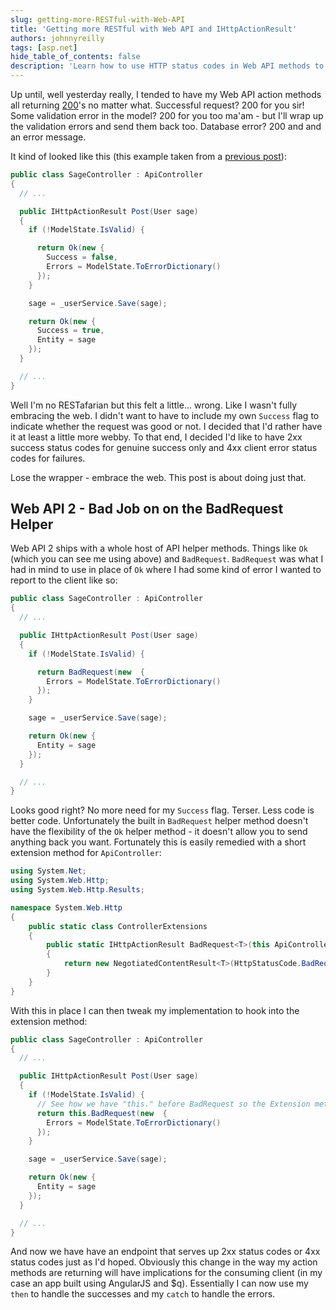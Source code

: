 ```yaml
---
slug: getting-more-RESTful-with-Web-API
title: 'Getting more RESTful with Web API and IHttpActionResult'
authors: johnnyreilly
tags: [asp.net]
hide_table_of_contents: false
description: 'Learn how to use HTTP status codes in Web API methods to return successful or failed requests without wrapping the outcomes.'
---
```


Up until, well yesterday really, I tended to have my Web API action methods all returning [200](http://en.wikipedia.org/wiki/HTTP_200#2xx_Success)'s no matter what. Successful request? 200 for you sir! Some validation error in the model? 200 for you too ma'am - but I'll wrap up the validation errors and send them back too. Database error? 200 and and an error message.

<!--truncate-->

It kind of looked like this (this example taken from a [previous post](../2014-08-01-angularjs-meet-aspnet-server-validation/index.md)):

```cs
public class SageController : ApiController
{
  // ...

  public IHttpActionResult Post(User sage)
  {
    if (!ModelState.IsValid) {

      return Ok(new {
        Success = false,
        Errors = ModelState.ToErrorDictionary()
      });
    }

    sage = _userService.Save(sage);

    return Ok(new {
      Success = true,
      Entity = sage
    });
  }

  // ...
}
```

Well I'm no RESTafarian but this felt a little... wrong. Like I wasn't fully embracing the web. I didn't want to have to include my own `Success` flag to indicate whether the request was good or not. I decided that I'd rather have it at least a little more webby. To that end, I decided I'd like to have 2xx success status codes for genuine success only and 4xx client error status codes for failures.

Lose the wrapper - embrace the web. This post is about doing just that.

## Web API 2 - Bad Job on on the BadRequest Helper

Web API 2 ships with a whole host of API helper methods. Things like `Ok` (which you can see me using above) and `BadRequest`. `BadRequest` was what I had in mind to use in place of `Ok` where I had some kind of error I wanted to report to the client like so:

```cs
public class SageController : ApiController
{
  // ...

  public IHttpActionResult Post(User sage)
  {
    if (!ModelState.IsValid) {

      return BadRequest(new  {
        Errors = ModelState.ToErrorDictionary()
      });
    }

    sage = _userService.Save(sage);

    return Ok(new {
      Entity = sage
    });
  }

  // ...
}
```

Looks good right? No more need for my `Success` flag. Terser. Less code is better code. Unfortunately the built in `BadRequest` helper method doesn't have the flexibility of the `Ok` helper method - it doesn't allow you to send anything back you want. Fortunately this is easily remedied with a short extension method for `ApiController`:

```cs
using System.Net;
using System.Web.Http;
using System.Web.Http.Results;

namespace System.Web.Http
{
    public static class ControllerExtensions
    {
        public static IHttpActionResult BadRequest<T>(this ApiController controller, T obj)
        {
            return new NegotiatedContentResult<T>(HttpStatusCode.BadRequest, obj, controller);
        }
    }
}
```

With this in place I can then tweak my implementation to hook into the extension method:

```cs
public class SageController : ApiController
{
  // ...

  public IHttpActionResult Post(User sage)
  {
    if (!ModelState.IsValid) {
      // See how we have "this." before BadRequest so the Extension method is invoked
      return this.BadRequest(new  {
        Errors = ModelState.ToErrorDictionary()
      });
    }

    sage = _userService.Save(sage);

    return Ok(new {
      Entity = sage
    });
  }

  // ...
}
```

And now we have have an endpoint that serves up 2xx status codes or 4xx status codes just as I'd hoped. Obviously this change in the way my action methods are returning will have implications for the consuming client (in my case an app built using AngularJS and $q). Essentially I can now use my `then` to handle the successes and my `catch` to handle the errors.

